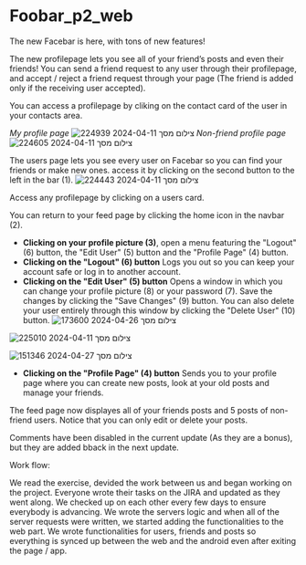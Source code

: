 # Foobar_p2_web
The new Facebar is here, with tons of new features!

The new profilepage lets you see all of your friend’s posts and even their friends! You can send a friend request to any user through their profilepage, and accept / reject a friend request through your page (The friend is added only if the receiving user accepted).

You can access a profilepage by cliking on the contact card of the user in your contacts area.

*My profile page*
![צילום מסך 2024-04-11 224939](https://github.com/gideonn12/Foobar_p2_web/assets/30007559/65621df9-79bf-4e65-9ea1-48fe5b82630b)
*Non-friend profile page*
![צילום מסך 2024-04-11 224605](https://github.com/gideonn12/Foobar_p2_web/assets/30007559/f698739e-2471-44af-82e0-7f97d724b1a9)


The users page lets you see every user on Facebar so you can find your friends or make new ones. access it by clicking on the second button to the left in the bar (1). 
![צילום מסך 2024-04-11 224443](https://github.com/gideonn12/Foobar_p2_web/assets/30007559/2796306f-1b70-4adb-942d-f97b283f51ab)

Access any profilepage by clicking on a users card. 

You can return to your feed page by clicking the home icon in the navbar (2).

- **Clicking on your profile picture (3)**, open a menu featuring the "Logout" (6) button, the "Edit User" (5) button and the "Profile Page" (4) button. 
- **Clicking on the "Logout" (6) button** Logs you out so you can keep your account safe or log in to another account.
- **Clicking on the "Edit User" (5) button** Opens a window in which you can change your profile picture (8) or your password (7). Save the changes by clicking the "Save Changes" (9) button. You can also delete your user entirely through this window by clicking the "Delete User" (10) button.
![צילום מסך 2024-04-26 173600](https://github.com/gideonn12/Foobar_p2_web/assets/30007559/f949e1e2-e9ed-4107-a04f-6480252bd022)

![צילום מסך 2024-04-11 225010](https://github.com/gideonn12/Foobar_p2_web/assets/30007559/c73f1d50-75fd-444f-87b5-302c19e7f981)

![צילום מסך 2024-04-27 151346](https://github.com/gideonn12/Foobar_p2_web/assets/30007559/db835349-43bd-4c1e-8a72-a5f6f795ff24)

- **Clicking on the "Profile Page" (4) button** Sends you to your profile page where you can create new posts, look at your old posts and manage your friends.



The feed page now displayes all of your friends posts and 5 posts of non-friend users. Notice that you can only edit or delete your posts.

Comments have been disabled in the current update (As they are a bonus), but they are added bback in the next update.

Work flow:

We read the exercise, devided the work between us and began working on the project. 
Everyone wrote their tasks on the JIRA and updated as they went along. We checked up on each other every few days to ensure everybody is advancing. 
We wrote the servers logic and when all of the server requests were written, we started adding the functionalities to the web part. We wrote functionalities for users, friends and posts so everything is synced up between the web and the android even after exiting the page / app.
